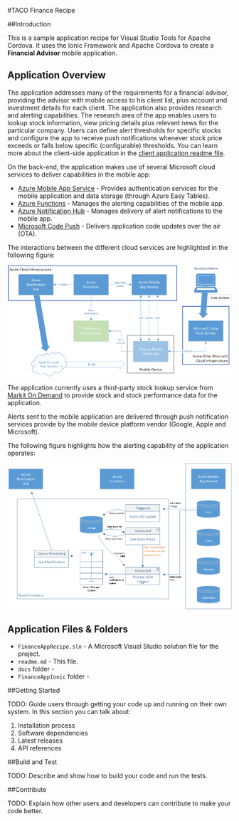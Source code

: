 #TACO Finance Recipe

##Introduction 

This is a sample application recipe for Visual Studio Tools for Apache Cordova. It uses the Ionic Framework and Apache Cordova to create a **Financial Advisor** mobile application. 

## Application Overview

The application addresses many of the requirements for a financial advisor, providing the advisor with mobile access to his client list, plus account and investment details for each client. The application also provides research and alerting capabilities. The research area of the app enables users to lookup stock information, view pricing details plus relevant news for the particular company. Users can define alert thresholds for specific stocks and configure the app to receive push notifications whenever stock price exceeds or falls below specific (configurable) thresholds. You can learn more about the client-side application in the [client application readme file](FinanceAppIonic/readme.md).
 
On the back-end, the application makes use of several Microsoft cloud services to deliver capabilities in the mobile app:

+ [Azure Mobile App Service](https://azure.microsoft.com/en-us/services/app-service/mobile/) - Provides authentication services for the mobile application and data storage (through Azure Easy Tables). 
+ [Azure Functions](https://azure.microsoft.com/en-us/services/functions/) - Manages the alerting capabilities of the mobile app.
+ [Azure Notification Hub](https://azure.microsoft.com/en-us/services/notification-hubs/) - Manages delivery of alert notifications to the mobile app.
+ [Microsoft Code Push](https://microsoft.github.io/code-push/) - Delivers application code updates over the air (OTA).

The interactions between the different cloud services are highlighted in the following figure: 

![Application Components](images/figure-01.png)

The application currently uses a third-party stock lookup service from [Markit On Demand](http://dev.markitondemand.com/MODApis/) to provide stock and stock performance data for the application.

Alerts sent to the mobile application are delivered through push notification services provide by the mobile device platform vendor (Google, Apple and Microsoft).

The following figure highlights how the alerting capability of the application operates:

![Application Components](images/figure-02.png)

## Application Files & Folders

+ `FinanceAppRecipe.sln` - A Microsoft Visual Studio solution file for the project.
+ `readme.md` - This file.
+ `docs` folder - 
+ `FinanceAppIonic` folder - 

##Getting Started

TODO: Guide users through getting your code up and running on their own system. In this section you can talk about:

1.	Installation process
2.	Software dependencies
3.	Latest releases
4.	API references

##Build and Test

TODO: Describe and show how to build your code and run the tests. 

##Contribute

TODO: Explain how other users and developers can contribute to make your code better. 
